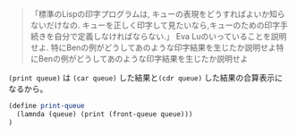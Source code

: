 > 「標準のLispの印字プログラムは, キューの表現をどうすればよいか知らないだけなの. キューを正しく印字して見たいなら,キューのための印字手続きを自分で定義しなければならない.」 Eva Luのいっていることを説明せよ.
特にBenの例がどうしてあのような印字結果を生じたか説明せよ特にBenの例がどうしてあのような印字結果を生じたか説明せよ

`(print queue)` は `(car queue)` した結果と`(cdr queue)` した結果の合算表示になるから。

```scm
(define print-queue
  (lamnda (queue) (print (front-queue queue)))
)
```
